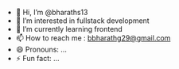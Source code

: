 - 👋 Hi, I’m @bharaths13
- 👀 I’m interested in fullstack development
- 🌱 I’m currently learning frontend
- 📫 How to reach me : bbharathg29@gmail.com
- 😄 Pronouns: ...
- ⚡ Fun fact: ...

<!---
bharaths13/bharaths13 is a ✨ special ✨ repository because its `README.md` (this file) appears on your GitHub profile.
You can click the Preview link to take a look at your changes.
--->

